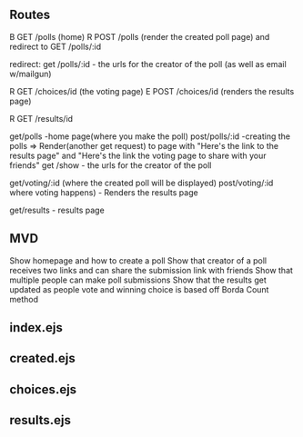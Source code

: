 ## Routes

B GET   /polls (home)
R POST  /polls (render the created poll page) and redirect to GET /polls/:id

redirect:
get /polls/:id - the urls for the creator of the poll (as well as email w/mailgun)


R GET   /choices/id (the voting page)
E POST  /choices/id (renders the results page)

R GET   /results/id 





get/polls -home page(where you make the poll)
post/polls/:id -creating the polls => Render(another get request) to page with "Here's the link to the results page" and "Here's the link the voting page to share with your friends"
get /show - the urls for the creator of the poll

get/voting/:id (where the created poll will be displayed)
post/voting/:id where voting happens) - Renders the results page

get/results - results page 

## MVD
Show homepage and how to create a poll
Show that creator of a poll receives two links and can share the submission link with friends
Show that multiple people can make poll submissions
Show that the results get updated as people vote and winning choice is based off Borda Count method

## index.ejs
    
## created.ejs

## choices.ejs

## results.ejs  
